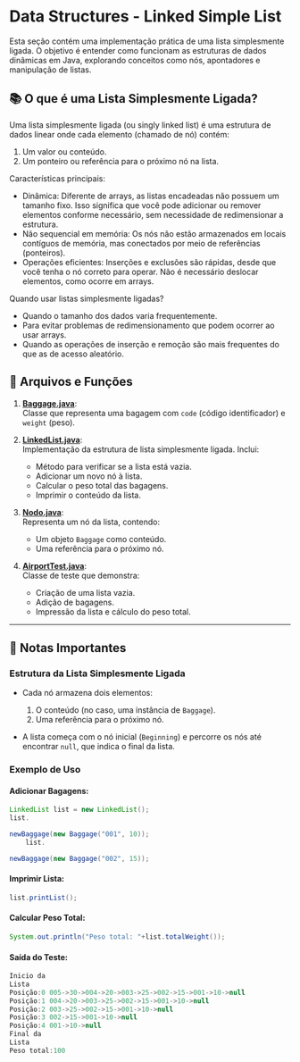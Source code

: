 # Data Structures - Linked Simple List

Esta seção contém uma implementação prática de uma lista simplesmente ligada. O objetivo é entender como funcionam as
estruturas de dados dinâmicas em Java, explorando conceitos como nós, apontadores e manipulação de listas.

## 📚 O que é uma Lista Simplesmente Ligada?

Uma lista simplesmente ligada (ou singly linked list) é uma estrutura de dados linear onde cada elemento (chamado de nó)
contém:

1. Um valor ou conteúdo.
2. Um ponteiro ou referência para o próximo nó na lista.

Características principais:

- Dinâmica: Diferente de arrays, as listas encadeadas não possuem um tamanho fixo. Isso significa que você pode
  adicionar ou remover elementos conforme necessário, sem necessidade de redimensionar a estrutura.
- Não sequencial em memória: Os nós não estão armazenados em locais contíguos de memória, mas conectados por meio de
  referências (ponteiros).
- Operações eficientes: Inserções e exclusões são rápidas, desde que você tenha o nó correto para operar. Não é
  necessário deslocar elementos, como ocorre em arrays.

Quando usar listas simplesmente ligadas?

- Quando o tamanho dos dados varia frequentemente.
- Para evitar problemas de redimensionamento que podem ocorrer ao usar arrays.
- Quando as operações de inserção e remoção são mais frequentes do que as de acesso aleatório.

## 📘 Arquivos e Funções

1. **[Baggage.java](Baggage.java)**:  
   Classe que representa uma bagagem com `code` (código identificador) e `weight` (peso).

2. **[LinkedList.java](LinkedList.java)**:  
   Implementação da estrutura de lista simplesmente ligada. Inclui:
    - Método para verificar se a lista está vazia.
    - Adicionar um novo nó à lista.
    - Calcular o peso total das bagagens.
    - Imprimir o conteúdo da lista.

3. **[Nodo.java](Nodo.java)**:  
   Representa um nó da lista, contendo:
    - Um objeto `Baggage` como conteúdo.
    - Uma referência para o próximo nó.

4. **[AirportTest.java](AirportTest.java)**:  
   Classe de teste que demonstra:
    - Criação de uma lista vazia.
    - Adição de bagagens.
    - Impressão da lista e cálculo do peso total.

---

## 📝 Notas Importantes

### Estrutura da Lista Simplesmente Ligada

- Cada nó armazena dois elementos:
    1. O conteúdo (no caso, uma instância de `Baggage`).
    2. Uma referência para o próximo nó.

- A lista começa com o nó inicial (`Beginning`) e percorre os nós até encontrar `null`, que indica o final da lista.

### Exemplo de Uso

#### Adicionar Bagagens:

```java
LinkedList list = new LinkedList();
list.

newBaggage(new Baggage("001", 10));
    list.

newBaggage(new Baggage("002", 15));
```

#### Imprimir Lista:

```java
list.printList();
```

#### Calcular Peso Total:

```java
System.out.println("Peso total: "+list.totalWeight());
```

#### Saída do Teste:

```java
Inicio da
Lista
Posição:0 005->30->004->20->003->25->002->15->001->10->null
Posição:1 004->20->003->25->002->15->001->10->null
Posição:2 003->25->002->15->001->10->null
Posição:3 002->15->001->10->null
Posição:4 001->10->null
Final da
Lista
Peso total:100
```